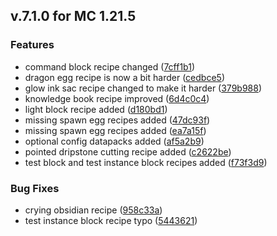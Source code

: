 ## v.7.1.0  for MC 1.21.5
### Features

* command block recipe changed ([7cff1b1](https://github.com/XxRexRaptorxX/Uncrafted/commit/7cff1b1337334fa8327c5d7addbcd4d7fd6f2441))
* dragon egg recipe is now a bit harder ([cedbce5](https://github.com/XxRexRaptorxX/Uncrafted/commit/cedbce557c4733fe11f7447743e133f2e1d37114))
* glow ink sac recipe changed to make it harder ([379b988](https://github.com/XxRexRaptorxX/Uncrafted/commit/379b988468dee9521ea24cf72eb7fc44d83baf8c))
* knowledge book recipe improved ([6d4c0c4](https://github.com/XxRexRaptorxX/Uncrafted/commit/6d4c0c4946ecc5884278b7b753710896662d7519))
* light block recipe added ([d180bd1](https://github.com/XxRexRaptorxX/Uncrafted/commit/d180bd183db12dff878a5326fbc0890928f6a6d5))
* missing spawn egg recipes added ([47dc93f](https://github.com/XxRexRaptorxX/Uncrafted/commit/47dc93f60e3788d515f5dc1e40d1150db97a1f46))
* missing spawn egg recipes added ([ea7a15f](https://github.com/XxRexRaptorxX/Uncrafted/commit/ea7a15f7480a9260cbece76332191c802f349081))
* optional config datapacks added ([af5a2b9](https://github.com/XxRexRaptorxX/Uncrafted/commit/af5a2b9bc7bd62a3b83c5d634fff2d8a5d43a460))
* pointed dripstone cutting recipe added ([c2622be](https://github.com/XxRexRaptorxX/Uncrafted/commit/c2622bea2d220f614b573ece8502dac9d8526edc))
* test block and test instance block recipes added ([f73f3d9](https://github.com/XxRexRaptorxX/Uncrafted/commit/f73f3d9e81aa76aa8487cc6ff66b89f7506ab88f))

### Bug Fixes

* crying obsidian recipe ([958c33a](https://github.com/XxRexRaptorxX/Uncrafted/commit/958c33a390119e3740db2c0cfcd0dd12bf504322))
* test instance block recipe typo ([5443621](https://github.com/XxRexRaptorxX/Uncrafted/commit/544362126f9580017aa694b8b56cca8363784488))
